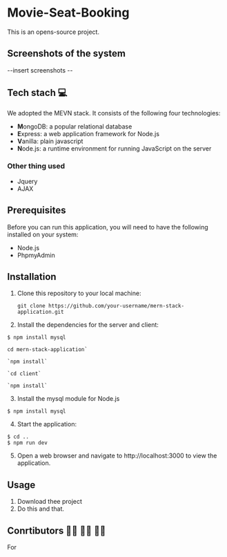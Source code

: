 # Movie-Seat-Booking
This is an opens-source project.

## Screenshots of the system
 --insert screenshots --

## Tech stach :computer:
We adopted the MEVN stack.  It consists of the following four technologies:
<ul>
  <li><b>M</b>ongoDB: a popular relational database</li>
  <li><b>E</b>xpress: a web application framework for Node.js</li>
  <li><b>V</b>anilla: plain javascript</li>
  <li><b>N</b>ode.js: a runtime environment for running JavaScript on the server</li>
</ul>

### Other thing used
<ul> 
  <li>Jquery</li>
  <li>AJAX</li>
</ul>

## Prerequisites
Before you can run this application, you will need to have the following installed on your system:

- Node.js
- PhpmyAdmin
## Installation
1. Clone this repository to your local machine:

   `git clone https://github.com/your-username/mern-stack-application.git`

2. Install the dependencies for the server and client:
```console 
$ npm install mysql
```

    cd mern-stack-application`

    `npm install`

    `cd client`

    `npm install`

3. Install the mysql module for Node.js
```console 
$ npm install mysql
```


4. Start the application:

```console 
$ cd ..
$ npm run dev
```
5. Open a web browser and navigate to http://localhost:3000 to view the application.


## Usage
1. Download thee project
2. Do this and that.

## Conrtibutors :man_technologist: :woman_technologist: :man_technologist:
For 

